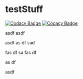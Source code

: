 # testStuff



[![Codacy Badge](https://api.codacy.com/project/badge/Grade/558cb50a77ed4e3b812e1645e1799b88)](https://www.codacy.com/app/dreigada/testStuff?utm_source=github.com&amp;utm_medium=referral&amp;utm_content=DReigada/testStuff&amp;utm_campaign=badger)
[![Codacy Badge](https://api.codacy.com/project/badge/Grade/f4388fe27e804aa8926c32ceb634e899)](https://www.codacy.com/app)



asdf
asdf

asdf
as
df
sad

fas
df
sa
fas
df

as
df

asdf
